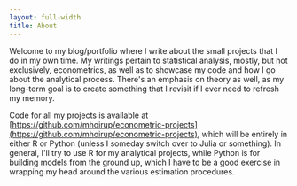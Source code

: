 ```yaml
---
layout: full-width
title: About
---
```


Welcome to my blog/portfolio where I write about the small projects that I
do in my own time. My writings pertain to statistical analysis, mostly, but
not exclusively, econometrics, as well as to showcase my code and how I go
about the analytical process. There's an emphasis on theory as well, as my
long-term goal is to create something that I revisit if I ever need to
refresh my memory.

Code for all my projects is available at
[https://github.com/mhoirup/econometric-projects](https://github.com/mhoirup/econometric-projects),
which will be entirely in either R or Python (unless I someday switch over
to Julia or something). In general, I'll try to use R for my analytical
projects, while Python is for building models from the ground up, which I
have to be a good exercise in wrapping my head around the various
estimation procedures.

